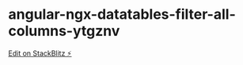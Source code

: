 # angular-ngx-datatables-filter-all-columns-ytgznv

[Edit on StackBlitz ⚡️](https://stackblitz.com/edit/angular-ngx-datatables-filter-all-columns-ytgznv)